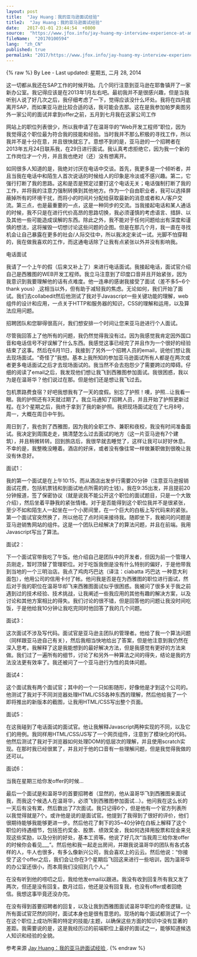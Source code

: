 ```yaml
---
layout: post
title:  "Jay Huang：我的亚马逊面试经验"
title2:  "Jay Huang：我的亚马逊面试经验"
date:   2017-01-01 23:44:54  +0800
source:  "https://www.jfox.info/jay-huang-my-interview-experience-at-amazon.html"
fileName:  "20170100594"
lang:  "zh_CN"
published: true
permalink: "2017/https://www.jfox.info/jay-huang-my-interview-experience-at-amazon.html"
---
```

{% raw %}
By Lee - Last updated: 星期五, 二月 28, 2014

这一切都从我还在SAP工作的时候开始。几个同行注意到亚马逊在耶鲁镇开了一家新办公室。我记得应该是在2013年1月左右吧。最初我并不是很感兴趣，但是当我听别人说了好几次之后，我仔细考虑了一下，觉得应该没什么坏处。我将在四月底离开SAP，而如果亚马逊比较合适的话，我可能会去那。这在是我参加帕罗奥图另外一家公司的面试并拿到offer之前，五月到七月我在这家公司工作

网站上的职位列表很少，所以我申请了在温哥华的“Web开发工程师”职位，因为我觉得这个职位最为符合我的技能和经验。当时我并不那么积极的寻找工作，所以我并不是十分在意，并且很快就忘了。意想不到的是，亚马逊的一个招聘者在2013年五月24日联系我，在29日进行面试。我认真考虑拒绝它，因为我一个新的工作岗位才一个月，并且我也绝对（还）没有想离开。

如同很多人知道的是，我绝对讨厌在电话中交谈。首先，我更多是一个倾听者，并且当我在电话中和陌生人首次说话的时候给人的印象是冷淡或不感兴趣。第二，它强行打断了我的思路。这和是否是预定过要打这个电话无关；电话强制打断了我的工作，并将我的注意力强制转换到其他地方。作为一个自由职业者，我可以选择屏蔽掉所有的环境干扰，而将小的时间片分配给获取最新的消息或者和人/客户交流。第三点，也是最重要的一点，这是一种同步的交流。当我接起电话和某人通话的时候，我不只是在进行代价高昂的思路切换，我必须谨慎的考虑语言、措辞、以及其他一些可能造成误解的东西。除此之外，我不能对于任何问题给出有深度和谨慎的想法，这将摧毁一切想讨论这些问题的企图。但是在那几个月，我一直在寻找机会让自己暴露在更多的社会/人际交往中，所以我决定来试一试。光脚不怕穿鞋的，我在做我喜欢的工作，而这通电话除了让我有点紧张以外并没有影响我。

电话面试

我请了一个上午的假（后来又补上了）来进行电话面试。我接起电话，面试官介绍自己是西雅图的WEB开发工程师。我立马注意到了印度口音并且开始紧张，因为我意识到我要理解他的话有点难度。他一连串的感谢我接受了面试（差不多5~6个thank yous）,这相当以外，但有助于减轻我的焦虑。无论如何，我们开始了面试。我们去collabedit然后他测试了我对于Javascript一些关键功能的理解，web组件的设计和应用，一点关于HTTP和服务器的知识，CSS的理解和运用，以及算法应用问题。

招聘团队和您聊得很高兴，我们想安排一个时间让您来亚马逊进行个人面试。

尽管我回答上了他所有的问题，我仍然觉得我没有过。因为我感觉我肯定因外国口音和电话信号不好误解了什么东西。我感觉这事已经完了并且作为一个很好的经验结束了这事。然后在6月11日，我接到了另外一个招聘人员的email，说他们想让我去现场面试。“奇怪了”我想。基本上我所知的参加亚马逊面试所有人都是在两次或者更多电话面试之后才去现场面试的。我当然不会去抱怨少了需要跨过的障碍。仔细的阅读了email之后，我发现他们想让我飞到西雅图参加面试。我很困惑，我以为是在温哥华？他们说过在那。但是他们还是想让我飞过去。

包机票路费食宿？好吧我想我有了一天的度假。别忘了护照！噢，护照…让我看一眼。我的护照还有3天就过期了。我立马通知了招聘人员，并且开始了护照更新过程。在3个星期之后，我终于拿到了我的新护照。我把现场面试定在了七月8号，周一，大概在周日中午到。

周日到了，我也到了西雅图，因为我的全职工作、兼职和夜校，我没有时间准备面试。我决定到周围走走，搞清楚怎么过去面试的地方（这一片亚马逊有7个建筑），并且稍微转转。回到旅店后，我很早就去睡觉了，这样让我可以好好休息。不幸的是，我整晚没睡着。酒店的好床，或者没有像往常一样做兼职做到很晚让我没有休息好。

面试1：

我的第一个面试是在上午10:15，而从酒店出发步行需要20分钟（注意亚马逊报销面试花费，包括机票钱和到面试地点所需的的士钱）。我在9:35出发，并且提前20分钟报道，签了保密协议（就是说我不能公开这个职位的面试题目，只是一个大致介绍），然后坐着平静我的紧张情绪。对于是否能得到这个职位我并不是很紧张，至少不如和陌生人一起坐在一个小房间里，在一个巨大的白板上写代码来的紧张。第一个面试官突然换了，所以他花了点时间来接待我。随即坐下，我被问的问题是亚马逊销售网站的组件。这是一个团队已经解决了的算法问题，并且在前端。我用Javascript写出了算法。

面试2：

下一个面试官带我吃了午饭。他介绍自己是团队中的开发者，但因为前一个管理人员刚走，暂时顶替了管理职位。对于吃饭我倒是没有什么特别的偏好，于是他带我到当地的一个三明治店。我点了鸡肉巧巴达（译注：ciabatta 巧巴达 一种意大利面包），他用公司的信用卡付了帐。他问我是否是在为西雅图的职位进行面试，然后对于我的职位在温哥华却飞来西雅图面试似乎很困惑。我被问了很多关于我之前遇到过的技术经验、技术挑战，让我阐述一些我应用的其他有趣的解决方案，以及讨论和其他方案相比的得失。我们讨论的很不错，但是回答他的问题让我没时间吃饭，于是他给我10分钟让我吃完同时他回答了我的几个问题。

面试3：

这次面试不涉及写代码。面试官是亚马逊主团队的管理者。他给了我一个算法问题（同样跟亚马逊自己有关），然后我相当快地给出了答案，但是他注意到我仍然在深入思考。我解释了这是我能想到的最好解决方法，但是我感觉有更好的方法来做。我们过了一遍所有的细节，讨论了和另外一种算法之间的得失，结论是我的方法没法更有效率了。我还被问了一个亚马逊行为性的具体问题。

面试4：

这个面试我有两个面试官；其中的一个一只如影随形，好像他是才到这个公司的。他测试了我对于不同浏览器处理HTML/CSS各种东西的理解，然后他给我了一个即将推出的新版本的截图，让我用HTML/CSS写出整个页面。

面试5：

在这我碰到了电话面试的面试官。他让我解释Javascript两种实现的不同，以及它们的用例。我同样用HTML/CSS/JS写了一个网页组件，注意到了模块化的代码。他然后测试了我对于浏览器如何处理DOM的低层次的理解，并且使用scratch实现。在那时我已经很累了，并且对于他的口音有一些理解问题，但是我觉得我做的还可以。

面试6：

当我在星期三给你发offer的时候…

最后一个面试是和温哥华的首要招聘者（显然的，他从温哥华飞到西雅图来面试我，而我这个候选人在温哥华，必须飞到西雅图参加面试…）。他问我在这么长的一天后有没有累，然后数出了7次面试。我只记得6个，但是他有一个官方列表所以我觉得就是7个。或许他是说的是面试官。他提到了我得到了很好的评价，他们很期待能够我能够更进一步。然后他花了剩下的35~40分钟在白板上解释了这个职位的待遇细节，包括签约奖金、股票、绩效奖金，我如何选择用股票和现金来兑现这些奖励，以及分别的好处，基本工资等。他说了好几次“当我周三给你发offer的时候你会看见___”。然后他和我一起走出房间，并跟我说温哥华的团队有各式各样的人，牛人也很多，有多么像新兴公司，我会喜欢上的云云。然后他说：“你接受了这个offer之后，我们会让你在3个星期后飞回这来进行一些培训，因为温哥华的办公室还很小，而本周我们没招到几个人。”

在没有听到他的唠叨之后，我给他发email以跟进。我没有收到回复所有我又发了两次，但还是没有回复。数月过后，他还是没有回复我，也没有offer或者回绝信。我想这事毕竟还没办完。

在没有得到首要招聘者的回复，以及让我到西雅图面试温哥华职位的奇怪逻辑，让所有面试官茫然的同时，面试本身也是很有意思的。现场的每个面试都测试了一个在这个职位上成功所需的特定的技能/主题，以确保这些方面的知识中没有显著的差距。我需要说的是，这是我经历过的前端职位上最好的面试之一，能够知道候选人知识和经验的全貌。

参考来源 [Jay Huang：我的亚马逊面试经验 ](https://www.jfox.info/go.php?url=http://www.jfox.info/url.php?url=http%3A%2F%2Fblog.jobbole.com%2F59749%2F).
{% endraw %}

